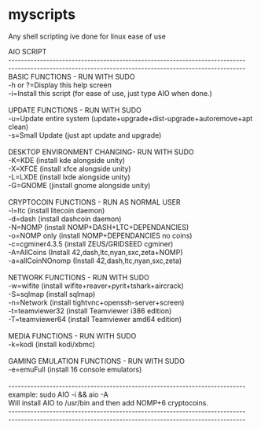 # myscripts
Any shell scripting ive done for linux ease of use<br>

AIO SCRIPT<br>
---------------------------------------------------------------------------<br>
---------------------------------------------------------------------------<br>
BASIC FUNCTIONS - RUN WITH SUDO<br>
-h or ?=Display this help screen<br>
-i=Install this script (for ease of use, just type AIO when done.)<br>
<br>
UPDATE FUNCTIONS - RUN WITH SUDO<br>
-u=Update entire system (update+upgrade+dist-upgrade+autoremove+apt clean)<br>
-s=Small Update (just apt update and upgrade)<br>
<br>
DESKTOP ENVIRONMENT CHANGING- RUN WITH SUDO<br>
-K=KDE (install kde alongside unity)<br>
-X=XFCE (install xfce alongside unity)<br>
-L=LXDE (install lxde alongside unity)<br>
-G=GNOME (jinstall gnome alongside unity)<br>
<br>
CRYPTOCOIN FUNCTIONS - RUN AS NORMAL USER<br>
-l=ltc (install litecoin daemon)<br>
-d=dash (install dashcoin daemon)<br>
-N=NOMP (install NOMP+DASH+LTC+DEPENDANCIES)<br>
-o=NOMP only (install NOMP+DEPENDANCIES no coins)<br>
-c=cgminer4.3.5 (install ZEUS/GRIDSEED cgminer)<br>
-A=AllCoins (Install 42,dash,ltc,nyan,sxc,zeta+NOMP)<br>
-a=allCoinNOnomp (Install 42,dash,ltc,nyan,sxc,zeta)<br>
<br>
NETWORK FUNCTIONS - RUN WITH SUDO<br>
-w=wifite (install wifite+reaver+pyrit+tshark+aircrack)<br>
-S=sqlmap (install sqlmap)<br>
-n=Network (install tightvnc+openssh-server+screen)<br>
-t=teamviewer32 (install Teamviewer i386 edition)<br>
-T=teamviewer64 (install Teamviewer amd64 edition)<br>
<br>
MEDIA FUNCTIONS - RUN WITH SUDO<br>
-k=kodi (install kodi/xbmc)<br>
<br>
GAMING EMULATION FUNCTIONS - RUN WITH SUDO<br>
-e=emuFull (install 16 console emulators)<br>
<br>
---------------------------------------------------------------------------<br>
example: sudo AIO -i && aio -A<br>
Will install AIO to /usr/bin and then add NOMP+6 cryptocoins.<br>
---------------------------------------------------------------------------<br>
---------------------------------------------------------------------------<br>

